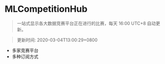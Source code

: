 # MLCompetitionHub

> 一站式显示各大数据竞赛平台正在进行的比赛，每天 16:00 UTC+8 自动更新。
  
> 更新时间: 2020-03-04T13:00:29+0800 

* 多家竞赛平台
* 多种订阅方式